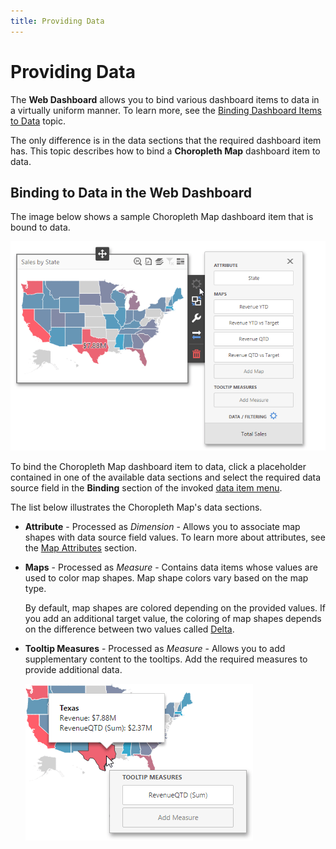 ```yaml
---
title: Providing Data
---
```

# Providing Data
The **Web Dashboard** allows you to bind various dashboard items to data in a virtually uniform manner. To learn more, see the [Binding Dashboard Items to Data](../../../../../dashboard-for-web/articles/web-dashboard-designer-mode/binding-dashboard-items-to-data.md) topic.

The only difference is in the data sections that the required dashboard item has. This topic describes how to bind a **Choropleth Map** dashboard item to data.

## Binding to Data in the Web Dashboard
The image below shows a sample Choropleth Map dashboard item that is bound to data.

![wdd-choropleth-map-binding](../../../../images/Img125398.png)

To bind the Choropleth Map dashboard item to data, click a placeholder contained in one of the available data sections and select the required data source field in the **Binding** section of the invoked [data item menu](../../../../../dashboard-for-web/articles/web-dashboard-designer-mode/ui-elements/data-item-menu.md).

The list below illustrates the Choropleth Map's data sections.
* **Attribute** - Processed as _Dimension_ - Allows you to associate map shapes with data source field values. To learn more about attributes, see the [Map Attributes](../../../../../dashboard-for-web/articles/web-dashboard-designer-mode/designing-dashboard-items/choropleth-map/providing-maps.md) section.
* **Maps** - Processed as _Measure_ - Contains data items whose values are used to color map shapes. Map shape colors vary based on the map type.
	
	By default, map shapes are colored depending on the provided values. If you add an additional target value, the coloring of map shapes depends on the difference between two values called [Delta](../../../../../dashboard-for-web/articles/web-dashboard-designer-mode/designing-dashboard-items/choropleth-map/delta.md).
* **Tooltip Measures** - Processed as _Measure_ - Allows you to add supplementary content to the tooltips. Add the required measures to provide additional data.
	
	![wdd-choropleth-map-tooltips](../../../../images/Img125400.png)